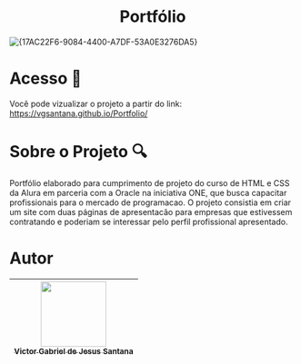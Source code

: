 <h1 align="center"> Portfólio </h1>

![{17AC22F6-9084-4400-A7DF-53A0E3276DA5}](https://github.com/user-attachments/assets/0dd40d9e-0169-47fb-86a9-fbd669a696b2)


# Acesso 📁
Você pode vizualizar o projeto a partir do link: https://vgsantana.github.io/Portfolio/

# Sobre o Projeto 🔍
Portfólio elaborado para cumprimento de projeto do curso de HTML e CSS da Alura em parceria com a Oracle na iniciativa ONE, que busca capacitar profissionais para o mercado de programacao. O projeto consistia em criar um site com duas páginas de apresentacão para empresas que estivessem contratando e poderiam se interessar pelo perfil profissional apresentado.

# Autor
| [<img loading="lazy" src="https://avatars.githubusercontent.com/u/149277458?s=400" width=115><br><sub>Victor Gabriel de Jesus Santana</sub>](https://github.com/vgsantana) |
|:---:|
